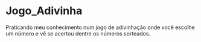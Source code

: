 # Jogo_Adivinha
 Praticando meu conhecimento num jogo de adivinhação onde você escolhe um número e vê se acertou dentre os números sorteados.
